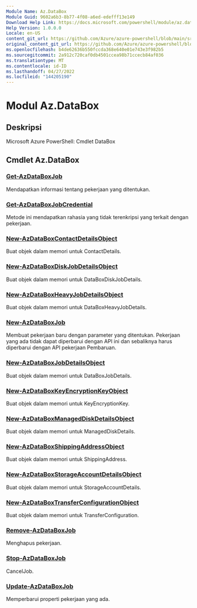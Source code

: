 ```yaml
---
Module Name: Az.DataBox
Module Guid: 9602a6b3-8b77-4f08-a6ed-edefff13e149
Download Help Link: https://docs.microsoft.com/powershell/module/az.databox
Help Version: 1.0.0.0
Locale: en-US
content_git_url: https://github.com/Azure/azure-powershell/blob/main/src/DataBox/help/Az.DataBox.md
original_content_git_url: https://github.com/Azure/azure-powershell/blob/main/src/DataBox/help/Az.DataBox.md
ms.openlocfilehash: b4de62636b550fccda368e640e01e743e3f982b5
ms.sourcegitcommit: 2a912c720caf0db4501ccea98b71ccecb84af036
ms.translationtype: MT
ms.contentlocale: id-ID
ms.lasthandoff: 04/27/2022
ms.locfileid: "144205190"
---
```

# Modul Az.DataBox
## Deskripsi
Microsoft Azure PowerShell: Cmdlet DataBox

## Cmdlet Az.DataBox
### [Get-AzDataBoxJob](Get-AzDataBoxJob.md)
Mendapatkan informasi tentang pekerjaan yang ditentukan.

### [Get-AzDataBoxJobCredential](Get-AzDataBoxJobCredential.md)
Metode ini mendapatkan rahasia yang tidak terenkripsi yang terkait dengan pekerjaan.

### [New-AzDataBoxContactDetailsObject](New-AzDataBoxContactDetailsObject.md)
Buat objek dalam memori untuk ContactDetails.

### [New-AzDataBoxDiskJobDetailsObject](New-AzDataBoxDiskJobDetailsObject.md)
Buat objek dalam memori untuk DataBoxDiskJobDetails.

### [New-AzDataBoxHeavyJobDetailsObject](New-AzDataBoxHeavyJobDetailsObject.md)
Buat objek dalam memori untuk DataBoxHeavyJobDetails.

### [New-AzDataBoxJob](New-AzDataBoxJob.md)
Membuat pekerjaan baru dengan parameter yang ditentukan.
Pekerjaan yang ada tidak dapat diperbarui dengan API ini dan sebaliknya harus diperbarui dengan API pekerjaan Pembaruan.

### [New-AzDataBoxJobDetailsObject](New-AzDataBoxJobDetailsObject.md)
Buat objek dalam memori untuk DataBoxJobDetails.

### [New-AzDataBoxKeyEncryptionKeyObject](New-AzDataBoxKeyEncryptionKeyObject.md)
Buat objek dalam memori untuk KeyEncryptionKey.

### [New-AzDataBoxManagedDiskDetailsObject](New-AzDataBoxManagedDiskDetailsObject.md)
Buat objek dalam memori untuk ManagedDiskDetails.

### [New-AzDataBoxShippingAddressObject](New-AzDataBoxShippingAddressObject.md)
Buat objek dalam memori untuk ShippingAddress.

### [New-AzDataBoxStorageAccountDetailsObject](New-AzDataBoxStorageAccountDetailsObject.md)
Buat objek dalam memori untuk StorageAccountDetails.

### [New-AzDataBoxTransferConfigurationObject](New-AzDataBoxTransferConfigurationObject.md)
Buat objek dalam memori untuk TransferConfiguration.

### [Remove-AzDataBoxJob](Remove-AzDataBoxJob.md)
Menghapus pekerjaan.

### [Stop-AzDataBoxJob](Stop-AzDataBoxJob.md)
CancelJob.

### [Update-AzDataBoxJob](Update-AzDataBoxJob.md)
Memperbarui properti pekerjaan yang ada.

